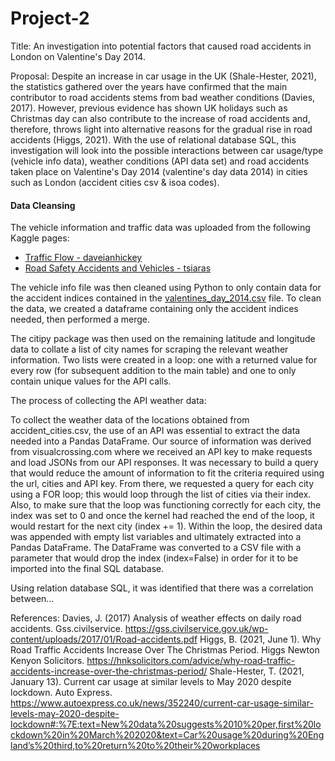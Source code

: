 # Project-2

Title: 
An investigation into potential factors that caused road accidents in London on Valentine's Day 2014. 

Proposal: 
Despite an increase in car usage in the UK (Shale-Hester, 2021), the statistics gathered over the years have confirmed that the main contributor to road accidents stems from bad weather conditions (Davies, 2017). However, previous evidence has shown UK holidays such as Christmas day can also contribute to the increase of road accidents and, therefore, throws light into alternative reasons for the gradual rise in road accidents (Higgs, 2021). 
With the use of relational database SQL, this investigation will look into the possible interactions between car usage/type (vehicle info data), weather conditions (API data set) and road accidents taken place on Valentine's Day 2014 (valentine's day data 2014) in cities such as London (accident cities csv & isoa codes). 

#### Data Cleansing

The vehicle information and traffic data was uploaded from the following Kaggle pages:

 - [Traffic Flow - daveianhickey](https://www.kaggle.com/daveianhickey/2000-16-traffic-flow-england-scotland-wales)
 - [Road Safety Accidents and Vehicles - tsiaras](https://www.kaggle.com/tsiaras/uk-road-safety-accidents-and-vehicles)

The vehicle info file was then cleaned using Python to only contain data for the accident indices contained in the [valentines_day_2014.csv]("https://github.com/GJeffries/Project-2/blob/main/JF%20-%20File%20Cleansing/valentines_day_2014.csv") file. To clean the data, we created a dataframe containing only the accident indices needed, then performed a merge.

The citipy package was then used on the remaining latitude and longitude data to collate a list of city names for scraping the relevant weather information. Two lists were created in a loop: one with a returned value for every row (for subsequent addition to the main table) and one to only contain unique values for the API calls.

The process of collecting the API weather data:

To collect the weather data of the locations obtained from accident_cities.csv, the use of an API was essential to extract the data needed into a Pandas DataFrame. Our source of information was derived from visualcrossing.com where we received an API key to make requests and load JSONs from our API responses. It was necessary to build a query that would reduce the amount of information to fit the criteria required using the url, cities and API key. From there, we requested a query for each city using a FOR loop; this would loop through the list of cities via their index. Also, to make sure that the loop was functioning correctly for each city, the index was set to 0 and once the kernel had reached the end of the loop, it would restart for the next city (index += 1). Within the loop, the desired data was appended with empty list variables and ultimately extracted into a Pandas DataFrame. The DataFrame was converted to a CSV file with a parameter that would drop the index (index=False) in order for it to be imported into the final SQL database.

Using relation database SQL, it was identified that there was a correlation between… 


References:
Davies, J. (2017) Analysis of weather effects on daily road accidents. Gss.civilservice. https://gss.civilservice.gov.uk/wp-content/uploads/2017/01/Road-accidents.pdf 
Higgs, B. (2021, June 1). Why Road Traffic Accidents Increase Over The Christmas Period. Higgs Newton Kenyon Solicitors. https://hnksolicitors.com/advice/why-road-traffic-accidents-increase-over-the-christmas-period/ 
Shale-Hester, T. (2021, January 13). Current car usage at similar levels to May 2020 despite lockdown. Auto Express. https://www.autoexpress.co.uk/news/352240/current-car-usage-similar-levels-may-2020-despite-lockdown#:%7E:text=New%20data%20suggests%2010%20per,first%20lockdown%20in%20March%202020&text=Car%20usage%20during%20England’s%20third,to%20return%20to%20their%20workplaces


